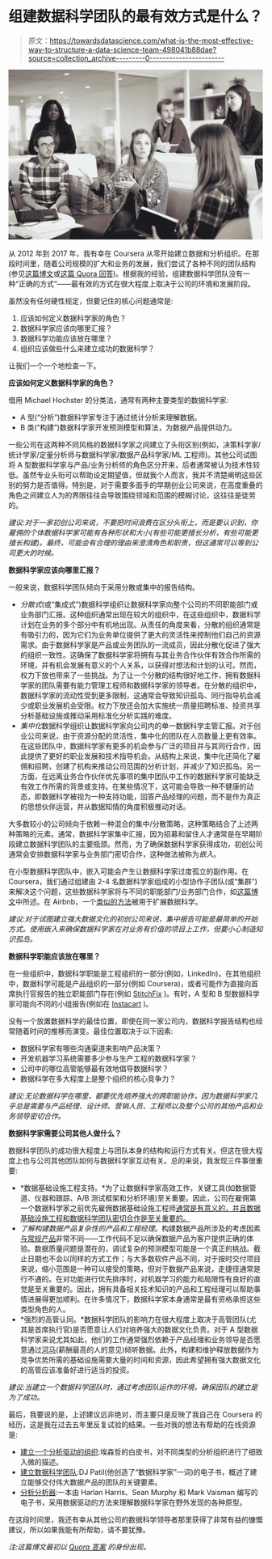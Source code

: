 # 组建数据科学团队的最有效方式是什么？

> 原文：<https://towardsdatascience.com/what-is-the-most-effective-way-to-structure-a-data-science-team-498041b88dae?source=collection_archive---------0----------------------->

![](img/deca1750371e56b095f8ef608c481360.png)

从 2012 年到 2017 年，我有幸在 Coursera 从零开始建立数据和分析组织。在那段时间里，随着公司规模的扩大和业务的发展，我们尝试了各种不同的团队结构(参见[这篇博文](https://medium.com/@chuongdo/analytics-at-coursera-three-years-later-638498709ac8)或[这篇 Quora 回答](https://www.quora.com/What-is-it-like-to-be-a-data-scientist-at-Coursera/answer/Chuong-Do))。根据我的经验，组建数据科学团队没有一种“正确的方式”——最有效的方式在很大程度上取决于公司的环境和发展阶段。

虽然没有任何硬性规定，但要记住的核心问题通常是:

1.  应该如何定义数据科学家的角色？
2.  数据科学家应该向哪里汇报？
3.  数据科学功能应该放在哪里？
4.  组织应该做些什么来建立成功的数据科学？

让我们一个一个地检查一下。

**应该如何定义数据科学家的角色？**

借用 Michael Hochster 的分类法，通常有两种主要类型的数据科学家:

*   A 型(“分析”)数据科学家专注于通过统计分析来理解数据。
*   B 类(“构建”)数据科学家开发预测模型和算法，为数据产品提供动力。

一些公司在这两种不同风格的数据科学家之间建立了头衔区别(例如，决策科学家/统计学家/定量分析师与数据科学家/数据产品科学家/ML 工程师)。其他公司试图将 A 型数据科学家与产品/业务分析师的角色区分开来，后者通常被认为技术性较低。虽然专业头衔可以帮助设定期望值，但就我个人而言，我并不清楚阐明这些区别的努力是否值得。特别是，对于需要多面手的早期创业公司来说，在高度重叠的角色之间建立人为的界限往往会导致围绕领域和范围的模糊讨论，这往往是徒劳的。

*建议:对于一家初创公司来说，不要把时间浪费在区分头衔上，而是要认识到，你雇佣的个体数据科学家可能有各种形状和大小(有些可能更擅长分析，有些可能更擅长构建)。最终，可能会有合理的理由来澄清角色和职责，但这通常可以等到公司更大的时候。*

**数据科学家应该向哪里汇报？**

一般来说，数据科学团队倾向于采用分散或集中的报告结构。

*   *分散式*(或“集成式”)数据科学组织让数据科学家向整个公司的不同职能部门或业务部门汇报。这种组织通常出现在较大的组织中，在这些组织中，数据科学计划在业务的多个部分中有机地出现。从责任的角度来看，分散的组织通常是有吸引力的，因为它们为业务单位提供了更大的灵活性来控制他们自己的资源需求。由于数据科学家是产品或业务团队的一流成员，因此分散化促进了强大的组织一致性。这确保了数据科学家将拥有与其业务合作伙伴有效合作所需的环境，并有机会发展有意义的个人关系，以获得对想法和计划的认可。然而，权力下放也带来了一些挑战。为了让一个分散的结构很好地工作，拥有数据科学家的团队需要有能力管理工程师和数据科学家的领导者。在分散的组织中，数据科学家的流动性受到更多限制，这通常会导致知识孤岛、同行指导机会减少或职业发展机会受限。权力下放还会加大实施统一质量招聘标准、投资共享分析基础设施或推动采用标准化分析实践的难度。
*   *集中化*数据科学组织让数据科学家向公司内的单一数据科学主管汇报。对于创业公司来说，由于资源分配的灵活性，集中化的团队在人员数量上更有效率。在这些团队中，数据科学家有更多的机会参与广泛的项目并与其同行合作，因此提供了更好的职业发展和技术指导机会。从结构上来说，集中化还简化了雇佣和招聘，创建了机构来推动公司范围的分析计划，并减少了知识孤岛。另一方面，在远离业务合作伙伴优先事项的集中团队中工作的数据科学家可能缺乏有效工作所需的背景或支持。在某些情况下，这可能会导致一种不健康的动态，即数据科学被视为一种支持功能，回答产品经理的问题，而不是作为真正的思想伙伴运营，并从数据知情的角度积极推动对话。

大多数较小的公司倾向于依赖一种混合的集中/分散策略，这种策略结合了上述两种策略的元素。通常，数据科学家集中汇报，因为招募和留住人才通常是在早期阶段建立数据科学团队的主要瓶颈。然而，为了确保数据科学家获得成功，初创公司通常会安排数据科学家与业务部门密切合作，这种做法被称为*嵌入*。

在小型数据科学团队中，嵌入可能会产生让数据科学家过度孤立的副作用。在 Coursera，我们通过组建由 2-4 名数据科学家组成的小型协作子团队(或“集群”)来解决这个问题，这些数据科学家将与不同的职能部门/业务部门合作，如[这篇博文](https://medium.com/@chuongdo/analytics-at-coursera-three-years-later-638498709ac8)中所述。在 Airbnb，一个[类似的方法](https://medium.com/airbnb-engineering/at-airbnb-data-science-belongs-everywhere-917250c6beba)被用于扩展数据科学。

*建议:对于试图建立强大数据文化的初创公司来说，集中报告可能是最简单的开始方式。使用嵌入来确保数据科学家在对业务有价值的项目上工作，但要小心制造知识孤岛。*

**数据科学职能应该放在哪里？**

在一些组织中，数据科学职能是工程组织的一部分(例如，LinkedIn)。在其他组织中，数据科学可能是产品组织的一部分(例如 Coursera)，或者可能作为直接向首席执行官报告的独立职能部门存在(例如 [StitchFix](https://www.datainnovation.org/2016/05/5-qs-for-eric-colson-chief-algorithms-officer-at-stitch-fix/) )。有时，A 型和 B 型数据科学家可能向不同的小组报告(例如在 [Instacart](https://tech.instacart.com/doing-data-science-right-at-instacart-90392230f68d) )。

没有一个放置数据科学的最佳位置，即使在同一家公司内，数据科学报告结构也经常随着时间的推移而演变。最佳位置取决于以下因素:

*   数据科学家有哪些沟通渠道来影响产品决策？
*   开发机器学习系统需要多少参与生产工程的数据科学家？
*   公司中的哪位高管能够最有效地倡导数据科学？
*   数据科学在多大程度上是整个组织的核心竞争力？

*建议:无论数据科学在哪里，都要优先培养强大的跨职能协作，因为数据科学家几乎总是需要与产品经理、设计师、营销人员、工程师以及整个公司的其他产品和业务领导密切合作。*

**数据科学家需要公司其他人做什么？**

数据科学团队的成功很大程度上与团队本身的结构和运行方式有关。但这在很大程度上也与公司其他团队如何与数据科学家互动有关。总的来说，我发现三件事很重要:

*   *数据基础设施工程支持。*为了让数据科学家高效工作，关键工具(如数据管道、仪器和跟踪、A/B 测试框架和分析环境)至关重要。因此，公司在雇佣第一个数据科学家之前优先雇佣数据基础设施工程师[通常是有意义的，并且数据基础设施工程和数据科学团队密切合作是至关重要的。](http://www.jesse-anderson.com/2017/03/what-happens-when-you-hire-a-data-scientist-without-a-data-engineer/)
*   *了解构建数据产品复杂性的产品和工程经理*。构建数据产品所涉及的考虑因素[与常规产品](http://firstround.com/review/everything-we-wish-wed-known-about-building-data-products/)非常不同——工作代码不足以确保数据产品为客户提供正确的体验。数据质量问题是潜在的，调试复杂的预测模型可能是一个真正的挑战。截止日期也不会以同样的方式工作；与大多数软件产品不同，对于按时交付项目来说，缩小范围是一种可以接受的策略，但对于数据产品来说，走捷径通常是行不通的。在对功能进行优先排序时，对机器学习的能力和局限性有良好的直觉是至关重要的。因此，拥有具备相关技术知识的产品和工程经理可以帮助事情进展得更加顺利。在许多情况下，数据科学家本身通常是最有资格承担这些类型角色的人。
*   *强烈的高管认同。*数据科学团队的影响力在很大程度上取决于高管团队(尤其是首席执行官)是否愿意让人们对培养强大的数据文化负责。对于 A 型数据科学家来说尤其如此，他们的工作通常强烈依赖于产品经理和业务领导是否愿意通过[河马](https://www.forbes.com/sites/bernardmarr/2017/10/26/data-driven-decision-making-beware-of-the-hippo-effect)(薪酬最高的人的意见)倾听数据。此外，构建和维护释放数据作为竞争优势所需的基础设施需要大量的时间和资源，因此希望拥有强大数据文化的高管应该准备好进行适当的投资。

*建议:当建立一个数据科学团队时，通过考虑团队运作的环境，确保团队的建立是为了成功。*

最后，我要说的是，上述建议远非绝对，而主要只是反映了我自己在 Coursera 的经历，这是我在过去五年里反复试验的结果。一些对我的想法有帮助的在线资源是:

*   [建立一个分析驱动的组织](https://www.yumpu.com/en/document/view/45559841/accenture-building-analytics-driven-organization):埃森哲的白皮书，对不同类型的分析组织进行了细致入微的描述。
*   [建立数据科学团队](http://www.oreilly.com/data/free/building-data-science-teams.csp):DJ Patil(他创造了“数据科学家”一词)的电子书，概述了建立能够交付伟大数据产品的团队的关键要素。
*   [分析分析器](http://www.oreilly.com/data/free/analyzing-the-analyzers.csp):一本由 Harlan Harris、Sean Murphy 和 Mark Vaisman 编写的电子书，采用数据驱动的方法来理解数据科学家在野外发现的各种原型。

在这段时间里，我还有幸从其他公司的数据科学领导者那里获得了非常有益的慷慨建议，所以如果我能有所帮助，请不要犹豫。

*注:这篇博文最初以* [*Quora 答案*](https://www.quora.com/What-is-the-most-effective-way-to-structure-a-data-science-team/answer/Chuong-Do) *的身份出现。*